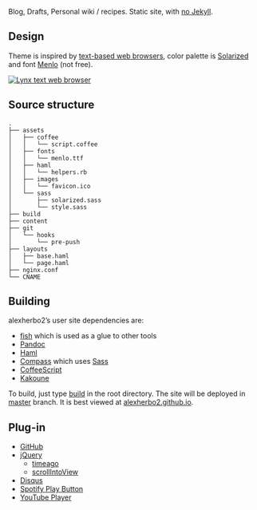 Blog,
Drafts,
Personal wiki / recipes.
Static site, with [no Jekyll][Jekyll].

Design
------

Theme is inspired by [text-based web browsers][text-based web browser],
color palette is [Solarized][] and font [Menlo][] (not free).

[![](http://i.imgur.com/yPfzzQrl.png 'Lynx text web browser')](http://i.imgur.com/yPfzzQr.png)

Source structure
----------------

```
.
├── assets
│   ├── coffee
│   │   └── script.coffee
│   ├── fonts
│   │   └── menlo.ttf
│   ├── haml
│   │   └── helpers.rb
│   ├── images
│   │   └── favicon.ico
│   └── sass
│       ├── solarized.sass
│       └── style.sass
├── build
├── content
├── git
│   └── hooks
│       └── pre-push
├── layouts
│   ├── base.haml
│   └── page.haml
├── nginx.conf
└── CNAME
```

Building
--------

alexherbo2’s user site dependencies are:

 * [fish](http://fishshell.com) which is used as a glue to other tools
 * [Pandoc](http://johnmacfarlane.net/pandoc)
 * [Haml](http://haml.info)
 * [Compass](http://compass-style.org) which uses [Sass](http://sass-lang.com)
 * [CoffeeScript](http://coffeescript.org)
 * [Kakoune](https://github.com/mawww/kakoune)

To build, just type [build](build) in the root directory.  The site will be
deployed in [master][] branch.  It is best viewed at [alexherbo2.github.io][].

Plug-in
-------

 * [GitHub](https://github.com)
 * [jQuery](http://jquery.com)
   - [timeago](http://timeago.yarp.com)
   - [scrollIntoView](http://arwid.github.io/jQuery.scrollIntoView)
 * [Disqus](http://disqus.com)
 * [Spotify Play Button](https://developer.spotify.com/technologies/widgets/spotify-play-button)
 * [YouTube Player](https://developers.google.com/youtube)


[alexherbo2.github.io]: http://alexherbo2.github.io
[source]: https://github.com/alexherbo2/alexherbo2.github.io/tree/source
[master]: https://github.com/alexherbo2/alexherbo2.github.io/tree/master
[Jekyll]: http://jekyllrb.com
[text-based web browser]: http://en.wikipedia.org/wiki/Text-based_web_browser
[Solarized]: http://ethanschoonover.com/solarized
[Menlo]: http://leancrew.com/all-this/2009/10/the-compleat-menlovera-sans-comparison
